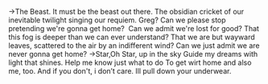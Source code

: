 ---
---
\->The Beast.
It must be the beast out there.
The obsidian cricket of our inevitable twilight singing our requiem.
Greg?
Can we please stop pretending we're gonna get home? 
Can we admit we're lost for good?
That this fog is deeper than we can ever understand?
That we are but wayward leaves, scattered to the air by an indifferent wind?
Can we just admit we are never gonna get home?
\->Star,Oh Star, up in the sky
Guide my dreams with light that shines.
Help me know just what to do
To get wirt home and also me, too.
And if you don't, i don’t care.
Ill pull down your underwear.
